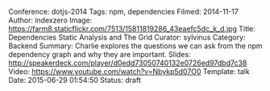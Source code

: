 Conference: dotjs-2014
Tags: npm, dependencies
Filmed: 2014-11-17
Author: indexzero
Image: https://farm8.staticflickr.com/7513/15811819286_43eaefc5dc_k_d.jpg
Title: Dependencies Static Analysis and The Grid
Curator: sylvinus
Category: Backend
Summary: Charlie explores the questions we can ask from the npm dependency graph and why they are important.
Slides: http://speakerdeck.com/player/d0edd73050740132e0726ed97dbd7c38
Video: https://www.youtube.com/watch?v=Nbykp5d07O0
Template: talk
Date: 2015-06-29 01:54:50
Status: draft